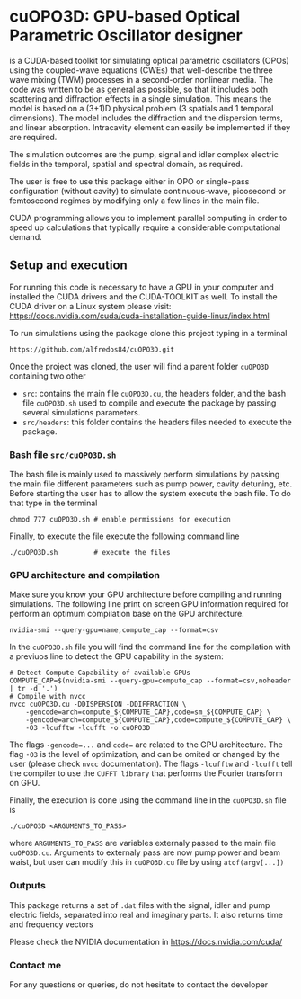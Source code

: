 # cuOPO3D: GPU-based Optical Parametric Oscillator designer

is a CUDA-based toolkit for simulating optical parametric oscillators (OPOs) using the coupled-wave equations (CWEs) that well-describe the three wave mixing (TWM) processes in a second-order nonlinear media.
The code was written to be as general as possible, so that it includes both scattering and diffraction effects in a single simulation. This means the model is based on a (3+1)D physical problem (3 spatials and 1 temporal dimensions). The model includes the diffraction and the dispersion terms, and linear absorption. Intracavity element can easily be implemented if they are required. 

The simulation outcomes are the pump, signal and idler complex electric fields in the temporal, spatial and spectral domain, as required.

The user is free to use this package either in OPO or single-pass configuration (without cavity) to simulate continuous-wave, picosecond or femtosecond regimes by modifying only a few lines in the main file.

CUDA programming allows you to implement parallel computing in order to speed up calculations that typically require a considerable computational demand.


## Setup and execution
For running this code is necessary to have a GPU in your computer and installed the CUDA drivers and the CUDA-TOOLKIT as well. 
To install the CUDA driver on a Linux system please visit: https://docs.nvidia.com/cuda/cuda-installation-guide-linux/index.html

To run simulations using the package clone this project typing in a terminal
```
https://github.com/alfredos84/cuOPO3D.git
```
Once the project was cloned, the user will find a parent folder `cuOPO3D` containing two other
- `src`: contains the main file `cuOPO3D.cu`, the headers folder, and the bash file `cuOPO3D.sh` used to compile and execute the package by passing several simulations parameters.
- `src/headers`: this folder contains the headers files needed to execute the package.

### Bash file `src/cuOPO3D.sh`

The bash file is mainly used to massively perform simulations by passing the main file different parameters such as pump power, cavity detuning, etc. Before starting the user has to allow the system execute the bash file. To do that type in the terminal
```
chmod 777 cuOPO3D.sh # enable permissions for execution
```

Finally, to execute the file execute the following command line
```
./cuOPO3D.sh         # execute the files
```



### GPU architecture and compilation
Make sure you know your GPU architecture before compiling and running simulations. The following line print on screen GPU information required for perform an optimum compilation base on the GPU architecture.
```
nvidia-smi --query-gpu=name,compute_cap --format=csv
```   
In the `cuOPO3D.sh` file you will find the command line for the compilation with a previuos line to detect the GPU capability in the system:
```
# Detect Compute Capability of available GPUs
COMPUTE_CAP=$(nvidia-smi --query-gpu=compute_cap --format=csv,noheader | tr -d '.')
# Compile with nvcc
nvcc cuOPO3D.cu -DDISPERSION -DDIFFRACTION \
    -gencode=arch=compute_${COMPUTE_CAP},code=sm_${COMPUTE_CAP} \
    -gencode=arch=compute_${COMPUTE_CAP},code=compute_${COMPUTE_CAP} \
    -O3 -lcufftw -lcufft -o cuOPO3D
```
The flags `-gencode=...` and `code=` are related to the GPU architecture. The flag `-O3` is the level of optimization, and can be omited or changed by the user (please check `nvcc` documentation). The flags `-lcufftw` and `-lcufft` tell the compiler to use the `CUFFT library` that performs the Fourier transform on GPU.

Finally, the execution is done using the command line in the `cuOPO3D.sh` file is
```
./cuOPO3D <ARGUMENTS_TO_PASS>
```
where `ARGUMENTS_TO_PASS` are variables externaly passed to the main file `cuOPO3D.cu`. Arguments to externaly pass are now pump power and beam waist, but user can modify this in `cuOPO3D.cu` file by using `atof(argv[...])`

### Outputs

This package returns a set of `.dat` files with the signal, idler and pump electric fields, separated into real and imaginary parts. It also returns time and frequency vectors


Please check the NVIDIA documentation in https://docs.nvidia.com/cuda/


### Contact me
For any questions or queries, do not hesitate to contact the developer 
